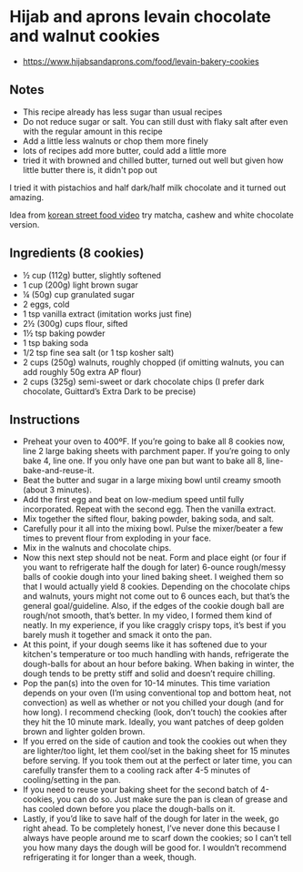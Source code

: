 # Hijab and aprons levain chocolate and walnut cookies

- https://www.hijabsandaprons.com/food/levain-bakery-cookies

 ## Notes

- This recipe already has less sugar than usual recipes
- Do not reduce sugar or salt. You can still dust with flaky salt after even with the regular amount in this recipe
- Add a little less walnuts or chop them more finely
- lots of recipes add more butter, could add a little more
- tried it with browned and chilled butter, turned out well but given how little butter there is, it didn't pop out

I tried it with pistachios and half dark/half milk chocolate and it turned out amazing.

Idea from [korean street food video](https://youtu.be/DgAoC4xT-64?si=7xyxX6oHU8NJiDGu) try matcha, cashew and white chocolate version.

## Ingredients (8 cookies)
- ½ cup (112g) butter, slightly softened
- 1 cup (200g) light brown sugar
- ¼ (50g) cup granulated sugar
- 2 eggs, cold
- 1 tsp vanilla extract (imitation works just fine)
- 2½ (300g) cups flour, sifted
- 1½ tsp baking powder
- 1 tsp baking soda
- 1/2 tsp fine sea salt (or 1 tsp kosher salt)
- 2 cups (250g) walnuts, roughly chopped
    (if omitting walnuts, you can add roughly 50g extra AP flour)
- 2 cups (325g) semi-sweet or dark chocolate chips (I prefer dark chocolate, Guittard’s Extra Dark to be precise)

## Instructions 

- Preheat your oven to 400ºF. If you’re going to bake all 8 cookies now, line 2 large baking sheets with parchment paper. If you’re going to only bake 4, line one. If you only have one pan but want to bake all 8, line-bake-and-reuse-it.
- Beat the butter and sugar in a large mixing bowl until creamy smooth (about 3 minutes).
- Add the first egg and beat on low-medium speed until fully incorporated. Repeat with the second egg. Then the vanilla extract.
- Mix together the sifted flour, baking powder, baking soda, and salt.
- Carefully pour it all into the mixing bowl. Pulse the mixer/beater a few times to prevent flour from exploding in your face.
- Mix in the walnuts and chocolate chips.
- Now this next step should not be neat. Form and place eight (or four if you want to refrigerate half the dough for later) 6-ounce rough/messy balls of cookie dough into your lined baking sheet. I weighed them so that I would actually yield 8 cookies. Depending on the chocolate chips and walnuts, yours might not come out to 6 ounces each, but that’s the general goal/guideline. Also, if the edges of the cookie dough ball are rough/not smooth, that’s better. In my video, I formed them kind of neatly. In my experience, if you like craggly crispy tops, it’s best if you barely mush it together and smack it onto the pan.
- At this point, if your dough seems like it has softened due to your kitchen's temperature or too much handling with hands, refrigerate the dough-balls for about an hour before baking. When baking in winter, the dough tends to be pretty stiff and solid and doesn’t require chilling.
- Pop the pan(s) into the oven for 10-14 minutes. This time variation depends on your oven (I’m using conventional top and bottom heat, not convection) as well as whether or not you chilled your dough (and for how long). I recommend checking (look, don’t touch) the cookies after they hit the 10 minute mark. Ideally, you want patches of deep golden brown and lighter golden brown.
- If you erred on the side of caution and took the cookies out when they are lighter/too light, let them cool/set in the baking sheet for 15 minutes before serving. If you took them out at the perfect or later time, you can carefully transfer them to a cooling rack after 4-5 minutes of cooling/setting in the pan.
- If you need to reuse your baking sheet for the second batch of 4-cookies, you can do so. Just make sure the pan is clean of grease and has cooled down before you place the dough-balls on it.
 - Lastly, if you’d like to save half of the dough for later in the week, go right ahead. To be completely honest, I’ve never done this because I always have people around me to scarf down the cookies; so I can’t tell you how many days the dough will be good for. I wouldn’t recommend refrigerating it for longer than a week, though.
